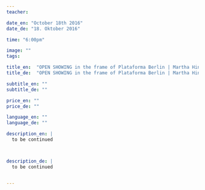 ```yaml
---
teacher: 

date_en: "October 18th 2016"
date_de: "18. Oktober 2016"

time: "6:00pm"

image: ""
tags: 

title_en:  "OPEN SHOWING in the frame of Plataforma Berlin | Martha Hincapie-Charry"
title_de:  "OPEN SHOWING in the frame of Plataforma Berlin | Martha Hincapie-Charry"

subtitle_en: ""
subtitle_de: ""

price_en: ""
price_de: ""

language_en: ""
language_de: ""

description_en: |
  to be continued



description_de: |
  to be continued


---
```

